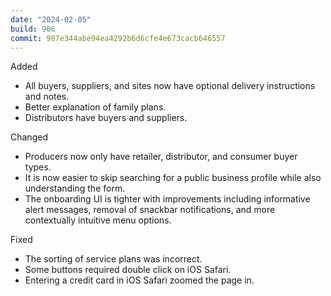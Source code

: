 ```yaml
---
date: "2024-02-05"
build: 906
commit: 987e344abe94ea4292b6d6cfe4e673cacb646557
---
```


Added
- All buyers, suppliers, and sites now have optional delivery instructions and notes.
- Better explanation of family plans.
- Distributors have buyers and suppliers.

Changed
- Producers now only have retailer, distributor, and consumer buyer types.
- It is now easier to skip searching for a public business profile while also understanding the form.
- The onboarding UI is tighter with improvements including informative alert messages, removal of snackbar notifications, and more contextually intuitive menu options.

Fixed
- The sorting of service plans was incorrect.
- Some buttons required double click on iOS Safari.
- Entering a credit card in iOS Safari zoomed the page in.
